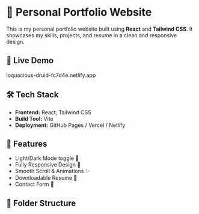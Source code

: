 # 💼 Personal Portfolio Website

This is my personal portfolio website built using **React** and **Tailwind CSS**. It showcases my skills, projects, and resume in a clean and responsive design.

## 🔗 Live Demo
loquacious-druid-fc7d4e.netlify.app

## 🛠️ Tech Stack

- **Frontend:** React, Tailwind CSS
- **Build Tool:** Vite
- **Deployment:** GitHub Pages / Vercel / Netlify

## 📸 Features

- Light/Dark Mode toggle 🌙
- Fully Responsive Design 📱
- Smooth Scroll & Animations ✨
- Downloadable Resume 📄
- Contact Form 📨

## 📁 Folder Structure

